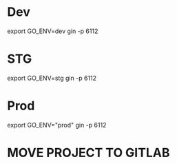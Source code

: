 # Dev
export GO_ENV=dev 
gin -p 6112
# STG
export GO_ENV=stg 
gin -p 6112
# Prod
export GO_ENV="prod" 
gin -p 6112

# MOVE PROJECT TO GITLAB